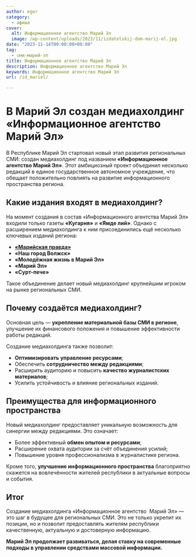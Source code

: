 ```yaml
---
author: egor
category:
  - афиша
cover:
  alt: Информационное агентство Марий Эл
  image: /wp-content/uploads/2023/11/izdatelskij-dom-marij-el.jpg
date: "2023-11-14T09:00:00+00:00"
tag:
  - сми-марий-эл
title: Информационное агентство Марий Эл
description: Информационное агентство Марий Эл
keywords: Информационное агентство Марий Эл
url: /id_mariel/

---
```

# В Марий Эл создан медиахолдинг «Информационное агентство Марий Эл»

В Республике Марий Эл стартовал новый этап развития региональных СМИ: создан медиахолдинг под названием **«Информационное агентство Марий Эл»**. Этот амбициозный проект объединил несколько редакций в единое государственное автономное учреждение, что обещает положительно повлиять на развитие информационного пространства региона.

## Какие издания входят в медиахолдинг?

На момент создания в состав «Информационного агентства Марий Эл» входили только газеты **«Кугарня»** и **«Ямде лий»**. Однако с расширением медиахолдинга к ним присоединились ещё несколько ключевых изданий региона:

- [**«Марийская правда»**](/marpravda/)
- **«Наш город Волжск»**
- **«Молодёжная жизнь в Марий Эл»**
- **«Марий Эл»**
- **«Сурт-пече»**

Такое объединение делает новый медиахолдинг крупнейшим игроком на рынке региональных СМИ.

## Почему создаётся медиахолдинг?

Основная цель — **укрепление материальной базы СМИ в регионе**, улучшение их финансового положения и повышение эффективности работы редакций.

Создание медиахолдинга также позволит:

- **Оптимизировать управление ресурсами**;
- Обеспечить **сотрудничество между редакциями**;
- Расширить аудиторию и повысить **качество журналистских материалов**;
- Усилить устойчивость и влияние региональных изданий.

## Преимущества для информационного пространства

Новый медиахолдинг предоставляет уникальную возможность для синергии между редакциями. Это означает:

- Более эффективный **обмен опытом и ресурсами**;
- Расширение охвата аудитории за счёт объединения усилий;
- Повышение уровня профессионализма в журналистике региона.

Кроме того, **улучшение информационного пространства** благоприятно скажется на вовлечённости жителей республики в актуальные вопросы и события.

## Итог

Создание медиахолдинга «Информационное агентство  Марий Эл» — это шаг в будущее для региональных СМИ. Это не только укрепит их позиции, но и позволит предоставлять жителям республики качественную, актуальную и достоверную информацию.

**Марий Эл продолжает развиваться, делая ставку на современные подходы в управлении средствами массовой информации.**
